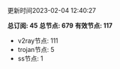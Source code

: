 更新时间2023-02-04 12:40:27

**总订阅: 45**
**总节点: 679**
**有效节点: 117**
- v2ray节点: 111
- trojan节点: 5
- ss节点: 1
